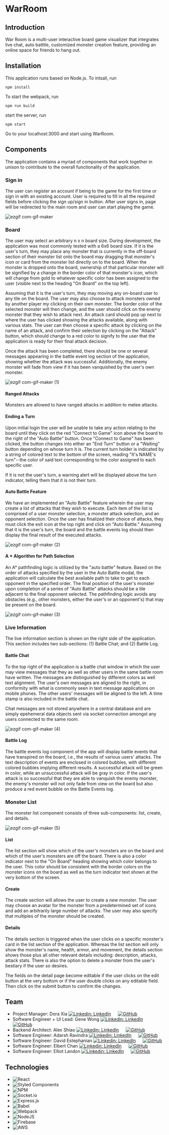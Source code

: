 # WarRoom

## Introduction
War Room is a multi-user interactive board game visualizer that integrates live chat, auto batttle, customized monster creation feature, providing an online space for friends to hang out.

## Installation
This application runs based on Node.js. To intsall, run

`
 npm install
`

To start the webpack, run

`
npm run build
`

start the server, run

`
npm start
`

Go to your localhost:3000 and start using WarRoom.

## Components

The application contains a myriad of components that work together in unison to contribute to the overall functionality of the application.

### Sign in
The user can register an account if being to the game for the first time or sign in with an existing account. User is required to fill in all the required fields before clicking the sign up/sign in button. After user signs in, page will be redirected to the main room and user can start playing the game.

![ezgif com-gif-maker](https://user-images.githubusercontent.com/81209759/168527870-0fc190b6-b96d-4abf-a619-f220a05d5df8.gif)


### Board

The user may select an arbitrary n x n board size. During development, the application was most commonly tested with a 6x6 board size. If it is the user's turn, they may place any monster that is currently in the off-board section of their monster list onto the board may dragging that monster's icon or card from the monster list directly on to the board. When the monster is dropped onto the board, ownership of that particular monster will be signified by a change in the border color of that monster's icon, which will change from gold to whatever specific color has been assigned to the user (visible next to the heading "On Board" on the top left).

Assuming that it is the user's turn, they may moving any on-board user to any tile on the board. The user may also choose to attack monsters owned by another player my clicking on their own monster. The border color of the selected monster will then change, and the user should click on the enemy monster that they wish to attack next. An attack card should pop up next to where the user has clicked showing the attacks available, along with various stats. The user can then choose a specific attack by clicking on the name of an attack, and confirm their selection by clicking on the "Attack" button, which should change to a red color to signify to the user that the application is ready for their final attack decision.

Once the attack has been completed, there should be one or several messages appearing in the battle event log section of the application, showing whether the attack was successful. Additionally, the enemy monster will fade from view if it has been vanquished by the user's own monster.

![ezgif com-gif-maker (1)](https://user-images.githubusercontent.com/81209759/168528186-8585c447-559f-4d3a-abcd-4fce883241db.gif)


#### Ranged Attacks

Monsters are allowed to have ranged attacks in addition to melee attacks.

#### Ending a Turn

Upon initial login the user will be unable to take any action relating to the board until they click on the red "Connect to Game" icon above the board to the right of the "Auto Battle" button. Once "Connect to Game" has been clicked, the button changes into either an "End Turn" button or a "Waiting" button depending on whose turn it is. The current turn holder is indicated by a string of colored text to the bottom of the screen, reading "It's NAME's turn"--the color of said text corresponding to the color assigned to each specific user.

If it is not the user's turn, a warning alert will be displayed above the turn indicator, telling them that it is not their turn.

#### Auto Battle Feature

We have an implemented an "Auto Battle" feature wherein the user may create a list of attacks that they wish to execute. Each item of the list is comprised of a user monster selection, a monster attack selection, and an opponent selection. Once the user has finalized their choice of attacks, they must click the exit icon at the top right and click on "Auto Battle." Assuming that it is the user's turn, the board and the battle events log should then display the final result of the executed attacks.

![ezgif com-gif-maker (2)](https://user-images.githubusercontent.com/81209759/168528306-6c0fb00f-cd2b-400f-8837-bfb47e637e41.gif)


#### A * Algorithm for Path Selection

An A* pathfinding logic is utilized by the "auto battle" feature. Based on the order of attacks specified by the user in the Auto Battle modal, the application will calculate the best available path to take to get to each opponent in the specified order. The final position of the user's monster upon completion of a series of "Auto Battle" attacks should be a tile adjacent to the final opponent selected. The pathfinding logic avoids any obstacles (e.g., other monsters, either the user's or an opponent's) that may be present on the board.


![ezgif com-gif-maker (3)](https://user-images.githubusercontent.com/81209759/168528424-04fef870-26e3-4810-aeee-fb82b4492683.gif)


### Live Information

The live information section is shown on the right side of the application. This section includes two sub-sections: (1) Battle Chat; and (2) Battle Log.
#### Battle Chat

To the top right of the application is a battle chat window in which the user may view messages that they as well as other users in the same battle room have written. The messages are distinguished by different colors as well text alignment. The user's own messages are aligned to the right, in conformity with what is commonly seen in text message applications on mobile phones. The other users' messages will be aligned to the left. A time stamp is also included in the battle chat.

Chat messages are not stored anywhere in a central database and are simply epehemeral data objects sent via socket connection amongst any users connected to the same room.

![ezgif com-gif-maker (4)](https://user-images.githubusercontent.com/81209759/168528535-9e7855f8-f70d-4d76-9c3c-5df104e9d701.gif)



#### Battle Log

The battle events log component of the app will display battle events that have transpired on the board, i.e., the results of various users' attacks. The text description of events are enclosed in colored bubbles, with different colored bubbles implying different results. A successful attack will be green in color, while an unsuccessful attack will be gray in color. If the user's attack is so successful that they are able to vanquish the enemy monster, the enemy's monster will not only fade from view on the board but also produce a red event bubble on the Battle Events log.
### Monster List

The monster list component consists of three sub-components: list, create, and details.

![ezgif com-gif-maker (5)](https://user-images.githubusercontent.com/81209759/168528765-061de5ae-1502-4bad-91fa-04223434241b.gif)


#### List

The list section will show which of the user's monsters are on the board and which of the user's monsters are off the board. There is also a color indicator next to the "On Board" heading showing which color belongs to the user. This color should be consistent with the border colors on the monster icons on the board as well as the turn indicator text shown at the very bottom of the screen.

#### Create

The create section will allows the user to create a new monster. The user may choose an avatar for the monster from a predetermined set of icons and add an arbitrarily large number of attacks. The user may also specify that multiples of the monster should be created.
#### Details

The details section is triggered when the user clicks on a specific monster's card in the list section of the application. Whereas the list section will only show the monster's name, health, armor, and movement, the details section shows those plus all other relevant details including: description, attacks, attack stats. There is also the option to delete a monster from the user's bestiary if the user so desires.

The fields on the detail page become editable if the user clicks on the edit button at the very bottom or if the user double clicks on any editable field. Then click on the submit button to confirm the changes.

## Team
* Project Manager: Dora Xia
[![Linkedin: LinkedIn](https://img.shields.io/badge/linkedin-%230077B5.svg?style=for-the-badge&logo=linkedin&logoColor=white&link=https://www.linkedin.com/in/doraxia/)](https://www.linkedin.com/in/doraxia/) &emsp; [![GitHub](https://img.shields.io/badge/github-%23121011.svg?style=for-the-badge&logo=github&logoColor=white&link=https://github.com/Dora821)](https://github.com/Dora821)
* Software Engineer + UI Lead: Gene Wong
[![Linkedin: LinkedIn](https://img.shields.io/badge/linkedin-%230077B5.svg?style=for-the-badge&logo=linkedin&logoColor=white&link=https://www.linkedin.com/in/genehwong/)](https://www.linkedin.com/in/genehwong/) &emsp; [![GitHub](https://img.shields.io/badge/github-%23121011.svg?style=for-the-badge&logo=github&logoColor=white&link=https://github.com/genewongs)](https://github.com/genewongs)
* Backend Architect: Alex Shiao
[![Linkedin: LinkedIn](https://img.shields.io/badge/linkedin-%230077B5.svg?style=for-the-badge&logo=linkedin&logoColor=white&link=https://www.linkedin.com/in/alexander-shiao/)](https://www.linkedin.com/in/alexander-shiao/) &emsp; [![GitHub](https://img.shields.io/badge/github-%23121011.svg?style=for-the-badge&logo=github&logoColor=white&link=https://github.com/alexshiao99)](https://github.com/alexshiao99)
* Software Engineer: Adarsh Ravindra
[![Linkedin: LinkedIn](https://img.shields.io/badge/linkedin-%230077B5.svg?style=for-the-badge&logo=linkedin&logoColor=white&link=https://www.linkedin.com/in/adarshraj-ravindran-75832a183/)](https://www.linkedin.com/in/adarshraj-ravindran-75832a183/) &emsp; [![GitHub](https://img.shields.io/badge/github-%23121011.svg?style=for-the-badge&logo=github&logoColor=white&link=https://github.com/AdarshrajRav)](https://github.com/AdarshrajRav)
* Software Engineer: David Estephanian
[![Linkedin: LinkedIn](https://img.shields.io/badge/linkedin-%230077B5.svg?style=for-the-badge&logo=linkedin&logoColor=white&link=https://www.linkedin.com/in/david-estephanian-738039160)](https://www.linkedin.com/in/david-estephanian-738039160) &emsp; [![GitHub](https://img.shields.io/badge/github-%23121011.svg?style=for-the-badge&logo=github&logoColor=white&link=https://github.com/bootdme)](https://github.com/bootdme)
* Software Engineer: Elbert Chan
[![Linkedin: LinkedIn](https://img.shields.io/badge/linkedin-%230077B5.svg?style=for-the-badge&logo=linkedin&logoColor=white&link=https://www.linkedin.com/in/elbertchan/)](https://www.linkedin.com/in/elbertchan/) &emsp; [![GitHub](https://img.shields.io/badge/github-%23121011.svg?style=for-the-badge&logo=github&logoColor=white&link=github.com/gaolbreaker)](https://github.com/gaolbreaker)
* Software Engineer: Elliot Landon
[![Linkedin: LinkedIn](https://img.shields.io/badge/linkedin-%230077B5.svg?style=for-the-badge&logo=linkedin&logoColor=white&link=https://www.linkedin.com/in/elliot-landon/)](https://www.linkedin.com/in/elliot-landon/) &emsp; [![GitHub](https://img.shields.io/badge/github-%23121011.svg?style=for-the-badge&logo=github&logoColor=white&link=https://github.com/ElliotLandon)](https://github.com/ElliotLandon)


## Technologies

* ![React](https://img.shields.io/badge/react-%2320232a.svg?style=for-the-badge&logo=react&logoColor=%2361DAFB)
* ![Styled Components](https://img.shields.io/badge/styled--components-DB7093?style=for-the-badge&logo=styled-components&logoColor=white)
* ![NPM](https://img.shields.io/badge/NPM-%23000000.svg?style=for-the-badge&logo=npm&logoColor=white)
* ![Socket.io](https://img.shields.io/badge/Socket.io-black?style=for-the-badge&logo=socket.io&badgeColor=010101)
* ![Express.js](https://img.shields.io/badge/express.js-%23404d59.svg?style=for-the-badge&logo=express&logoColor=%2361DAFB)
* ![Babel](https://img.shields.io/badge/Babel-F9DC3e?style=for-the-badge&logo=babel&logoColor=black)
* ![Webpack](https://img.shields.io/badge/webpack-%238DD6F9.svg?style=for-the-badge&logo=webpack&logoColor=black)
* ![NodeJS](https://img.shields.io/badge/node.js-6DA55F?style=for-the-badge&logo=node.js&logoColor=white)
* ![Firebase](https://img.shields.io/badge/firebase-%23039BE5.svg?style=for-the-badge&logo=firebase)
* ![AWS](https://img.shields.io/badge/AWS-%23FF9900.svg?style=for-the-badge&logo=amazon-aws&logoColor=white)
